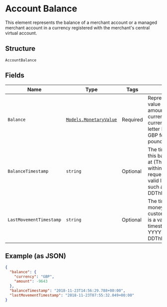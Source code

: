 
# Account Balance

This element represents the balance of a merchant account or a managed merchant account in a currency registered with the merchant's central virtual account.

## Structure

`AccountBalance`

## Fields

| Name | Type | Tags | Description |
|  --- | --- | --- | --- |
| `Balance` | [`Models.MonetaryValue`](../../doc/models/monetary-value.md) | Required | Represents a monetary value containing a decimal amount value along with a currency code. The currency code is a three letter ISO 4217 code. E.g. GBP for British sterling pounds. |
| `BalanceTimestamp` | `string` | Optional | The timestamp of when this balance was current at (This is most likely to be within milliseconds of the request time). This is a valid ISO 8601 timestamp, such as YYYY-MM-DDThh:mm:ss.sss±hh:mm. |
| `LastMovementTimestamp` | `string` | Optional | The timestamp of the last money movement on the customer’s account.This is a valid ISO 8601 timestamp, such as YYYY-MM-DDThh:mm:ss.sss±hh:mm. |

## Example (as JSON)

```json
{
  "balance": {
    "currency": "GBP",
    "amount": -9643
  },
  "balanceTimestamp": "2018-11-23T14:56:29.788+00:00",
  "lastMovementTimestamp": "2018-11-23T07:55:32.049+00:00"
}
```

